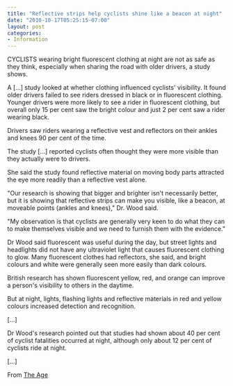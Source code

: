 ```yaml
---
title: "Reflective strips help cyclists shine like a beacon at night"
date: "2010-10-17T05:25:15-07:00"
layout: post
categories:
- Information
---
```


CYCLISTS wearing bright fluorescent clothing at night are not as safe as they think, especially when sharing the road with older drivers, a study shows.

A \[...\] study looked at whether clothing influenced cyclists' visibility. It found older drivers failed to see riders dressed in black or in fluorescent clothing. Younger drivers were more likely to see a rider in fluorescent clothing, but overall only 15 per cent saw the bright colour and just 2 per cent saw a rider wearing black.

Drivers saw riders wearing a reflective vest and reflectors on their ankles and knees 90 per cent of the time.

The study \[...\] reported cyclists often thought they were more visible than they actually were to drivers.

She said the study found reflective material on moving body parts attracted the eye more readily than a reflective vest alone.

"Our research is showing that bigger and brighter isn't necessarily better, but it is showing that reflective strips can make you visible, like a beacon, at moveable points (ankles and knees)," Dr. Wood said.

"My observation is that cyclists are generally very keen to do what they can to make themselves visible and we need to furnish them with the evidence."

Dr Wood said fluorescent was useful during the day, but street lights and headlights did not have any ultraviolet light that causes fluorescent clothing to glow. Many fluorescent clothes had reflectors, she said, and bright colours and white were generally seen more easily than dark colours.

British research has shown fluorescent yellow, red, and orange can improve a person's visibility to others in the daytime.

But at night, lights, flashing lights and reflective materials in red and yellow colours increased detection and recognition.

\[...\]

Dr Wood's research pointed out that studies had shown about 40 per cent of cyclist fatalities occurred at night, although only about 12 per cent of cyclists ride at night.

\[...\]

From [The Age](https://www.theage.com.au/victoria/reflective-strips-help-cyclists-shine-like-a-beacon-at-night-20101016-16odw.html)